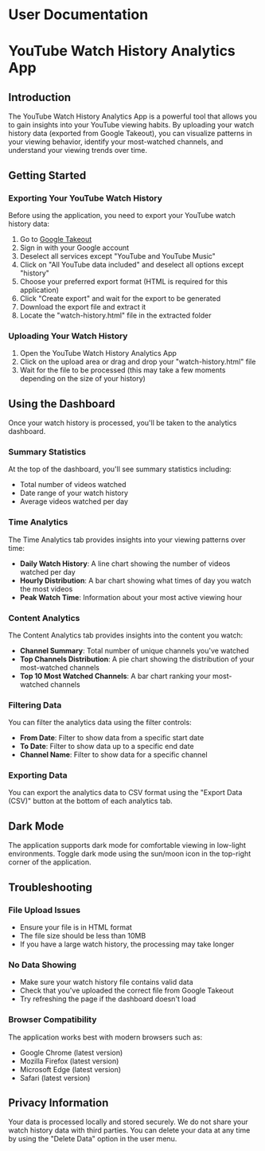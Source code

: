 # User Documentation
# YouTube Watch History Analytics App

## Introduction

The YouTube Watch History Analytics App is a powerful tool that allows you to gain insights into your YouTube viewing habits. By uploading your watch history data (exported from Google Takeout), you can visualize patterns in your viewing behavior, identify your most-watched channels, and understand your viewing trends over time.

## Getting Started

### Exporting Your YouTube Watch History

Before using the application, you need to export your YouTube watch history data:

1. Go to [Google Takeout](https://takeout.google.com/)
2. Sign in with your Google account
3. Deselect all services except "YouTube and YouTube Music"
4. Click on "All YouTube data included" and deselect all options except "history"
5. Choose your preferred export format (HTML is required for this application)
6. Click "Create export" and wait for the export to be generated
7. Download the export file and extract it
8. Locate the "watch-history.html" file in the extracted folder

### Uploading Your Watch History

1. Open the YouTube Watch History Analytics App
2. Click on the upload area or drag and drop your "watch-history.html" file
3. Wait for the file to be processed (this may take a few moments depending on the size of your history)

## Using the Dashboard

Once your watch history is processed, you'll be taken to the analytics dashboard.

### Summary Statistics

At the top of the dashboard, you'll see summary statistics including:
- Total number of videos watched
- Date range of your watch history
- Average videos watched per day

### Time Analytics

The Time Analytics tab provides insights into your viewing patterns over time:

- **Daily Watch History**: A line chart showing the number of videos watched per day
- **Hourly Distribution**: A bar chart showing what times of day you watch the most videos
- **Peak Watch Time**: Information about your most active viewing hour

### Content Analytics

The Content Analytics tab provides insights into the content you watch:

- **Channel Summary**: Total number of unique channels you've watched
- **Top Channels Distribution**: A pie chart showing the distribution of your most-watched channels
- **Top 10 Most Watched Channels**: A bar chart ranking your most-watched channels

### Filtering Data

You can filter the analytics data using the filter controls:
- **From Date**: Filter to show data from a specific start date
- **To Date**: Filter to show data up to a specific end date
- **Channel Name**: Filter to show data for a specific channel

### Exporting Data

You can export the analytics data to CSV format using the "Export Data (CSV)" button at the bottom of each analytics tab.

## Dark Mode

The application supports dark mode for comfortable viewing in low-light environments. Toggle dark mode using the sun/moon icon in the top-right corner of the application.

## Troubleshooting

### File Upload Issues

- Ensure your file is in HTML format
- The file size should be less than 10MB
- If you have a large watch history, the processing may take longer

### No Data Showing

- Make sure your watch history file contains valid data
- Check that you've uploaded the correct file from Google Takeout
- Try refreshing the page if the dashboard doesn't load

### Browser Compatibility

The application works best with modern browsers such as:
- Google Chrome (latest version)
- Mozilla Firefox (latest version)
- Microsoft Edge (latest version)
- Safari (latest version)

## Privacy Information

Your data is processed locally and stored securely. We do not share your watch history data with third parties. You can delete your data at any time by using the "Delete Data" option in the user menu.
